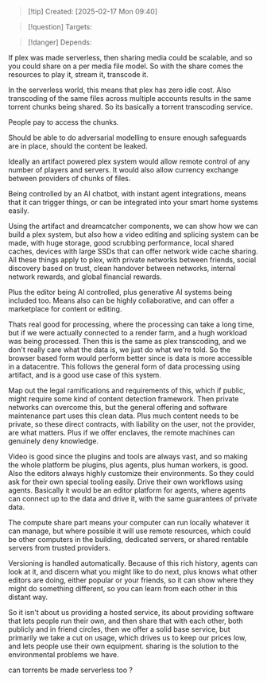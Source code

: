 
>[!tip] Created: [2025-02-17 Mon 09:40]

>[!question] Targets: 

>[!danger] Depends: 

If plex was made serverless, then sharing media could be scalable, and so you could share on a per media file model.  So with the share comes the resources to play it, stream it, transcode it.

In the serverless world, this means that plex has zero idle cost.  Also transcoding of the same files across multiple accounts results in the same torrent chunks being shared.  So its basically a torrent transcoding service.

People pay to access the chunks.

Should be able to do adversarial modelling to ensure enough safeguards are in place, should the content be leaked.

Ideally an artifact powered plex system would allow remote control of any number of players and servers.
It would also allow currency exchange between providers of chunks of files.

Being controlled by an AI chatbot, with instant agent integrations, means that it can trigger things, or can be integrated into your smart home systems easily.

Using the artifact and dreamcatcher components, we can show how we can build a plex system, but also how a video editing and splicing system can be made, with huge storage, good scrubbing performance, local shared caches, devices with large SSDs that can offer network wide cache sharing.  All these things apply to plex, with private networks between friends, social discovery based on trust, clean handover between networks, internal network rewards, and global financial rewards.

Plus the editor being AI controlled, plus generative AI systems being included too.  Means also can be highly collaborative, and can offer a marketplace for content or editing.

Thats real good for processing, where the processing can take a long time, but if we were actually connected to a render farm, and a hugh workload was being processed.  Then this is the same as plex transcoding, and we don't really care what the data is, we just do what we're told.  So the browser based form would perform better since is data is more accessible in a datacentre.  This follows the general form of data processing using artifact, and is a good use case of this system.

Map out the legal ramifications and requirements of this, which if public, might require some kind of content detection framework.  Then private networks can overcome this, but the general offering and software maintenance part uses this clean data.  Plus much content needs to be private, so these direct contracts, with liability on the user, not the provider, are what matters.  Plus if we offer enclaves, the remote machines can genuinely deny knowledge.

Video is good since the plugins and tools are always vast, and so making the whole platform be plugins, plus agents, plus human workers, is good.  Also the editors always highly customize their environments.  So they could ask for their own special tooling easily.  Drive their own workflows using agents.  Basically it would be an editor platform for agents, where agents can connect up to the data and drive it, with the same guarantees of private data.

The compute share part means your computer can run locally whatever it can manage, but where possible it will use remote resources, which could be other computers in the building, dedicated servers, or shared rentable servers from trusted providers.

Versioning is handled automatically.  Because of this rich history, agents can look at it, and discern what you might like to do next, plus knows what other editors are doing, either popular or your friends, so it can show where they might do something different, so you can learn from each other in this distant way.

So it isn't about us providing a hosted service, its about providing software that lets people run their own, and then share that with each other, both publicly and in friend circles, then we offer a solid base service, but primarily we take a cut on usage, which drives us to keep our prices low, and lets people use their own equipment.  sharing is the solution to the environmental problems we have.

can torrents be made serverless too ?